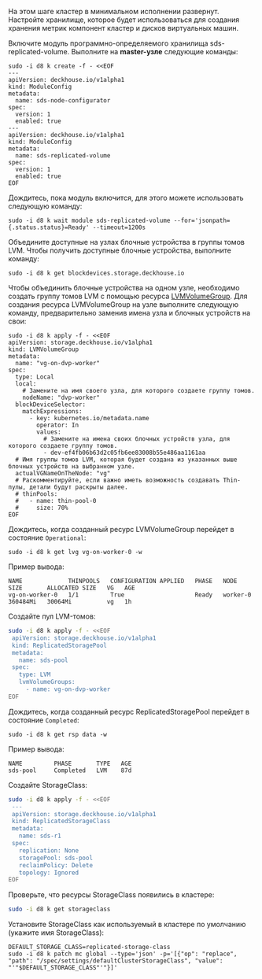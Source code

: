 На этом шаге кластер в минимальном исполнении развернут. Настройте хранилище, которое будет использоваться для создания хранения метрик компонент кластер и дисков виртуальных машин.

Включите модуль программно-определяемого хранилища sds-replicated-volume. Выполните на **master-узле** следующие команды:

```shell
sudo -i d8 k create -f - <<EOF
---
apiVersion: deckhouse.io/v1alpha1
kind: ModuleConfig
metadata:
  name: sds-node-configurator
spec:
  version: 1
  enabled: true
---
apiVersion: deckhouse.io/v1alpha1
kind: ModuleConfig
metadata:
  name: sds-replicated-volume
spec:
  version: 1
  enabled: true
EOF
```

Дождитесь, пока модуль включится, для этого можете использовать следующую команду:

```sheel
sudo -i d8 k wait module sds-replicated-volume --for='jsonpath={.status.status}=Ready' --timeout=1200s
```

Объедините доступные на узлах блочные устройства в группы томов LVM. Чтобы получить доступные блочные устройства, выполните команду:

```shell
sudo -i d8 k get blockdevices.storage.deckhouse.io
```

Чтобы объединить блочные устройства на одном узле, необходимо создать группу томов LVM с помощью ресурса [LVMVolumeGroup](/products/virtualization-platform/reference/cr/lvmvolumegroup.html).
Для создания ресурса LVMVolumeGroup на узле выполните следующую команду, предварительно заменив имена узла и блочных устройств на свои:

```shell
sudo -i d8 k apply -f - <<EOF
apiVersion: storage.deckhouse.io/v1alpha1
kind: LVMVolumeGroup
metadata:
  name: "vg-on-dvp-worker"
spec:
  type: Local
  local:
    # Замените на имя своего узла, для которого создаете группу томов.
    nodeName: "dvp-worker"
  blockDeviceSelector:
    matchExpressions:
      - key: kubernetes.io/metadata.name
        operator: In
        values:
          # Замените на имена своих блочных устройств узла, для которого создаете группу томов.
          - dev-ef4fb06b63d2c05fb6ee83008b55e486aa1161aa
  # Имя группы томов LVM, которая будет создана из указанных выше блочных устройств на выбранном узле.
  actualVGNameOnTheNode: "vg"
  # Раскомментируйте, если важно иметь возможность создавать Thin-пулы, детали будут раскрыты далее.
  # thinPools:
  #   - name: thin-pool-0
  #     size: 70%
EOF
```

Дождитесь, когда созданный ресурс LVMVolumeGroup перейдет в состояние `Operational`:

```shell
sudo -i d8 k get lvg vg-on-worker-0 -w
```

Пример вывода:

```console
NAME             THINPOOLS   CONFIGURATION APPLIED   PHASE   NODE       SIZE       ALLOCATED SIZE   VG   AGE
vg-on-worker-0   1/1         True                    Ready   worker-0   360484Mi   30064Mi          vg   1h
```

Создайте пул LVM-томов:

```bash
sudo -i d8 k apply -f - <<EOF
 apiVersion: storage.deckhouse.io/v1alpha1
 kind: ReplicatedStoragePool
 metadata:
   name: sds-pool
 spec:
   type: LVM
   lvmVolumeGroups:
     - name: vg-on-dvp-worker
EOF
```

Дождитесь, когда созданный ресурс ReplicatedStoragePool перейдет в состояние `Completed`:

```shell
sudo -i d8 k get rsp data -w
```

Пример вывода:

```console
NAME         PHASE       TYPE   AGE
sds-pool     Completed   LVM    87d
```

Создайте StorageClass:

```bash
sudo -i d8 k apply -f - <<EOF
 ---
 apiVersion: storage.deckhouse.io/v1alpha1
 kind: ReplicatedStorageClass
 metadata:
   name: sds-r1
 spec:
   replication: None
   storagePool: sds-pool
   reclaimPolicy: Delete
   topology: Ignored
EOF
```

Проверьте, что ресурсы StorageClass появились в кластере:

```bash
sudo -i d8 k get storageclass
```

Установите StorageClass как используемый в кластере по умолчанию (укажите имя StorageClass):

```shell
DEFAULT_STORAGE_CLASS=replicated-storage-class
sudo -i d8 k patch mc global --type='json' -p='[{"op": "replace", "path": "/spec/settings/defaultClusterStorageClass", "value": "'"$DEFAULT_STORAGE_CLASS"'"}]'
```
